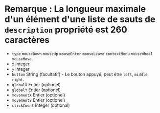 # **Remarque :** La longueur maximale d'un élément d'une liste de sauts de `description` propriété est 260 caractères

* `type` `mouseDown`    `mouseUp` `mouseEnter` `mouseLeave` `contextMenu` `mouseWheel` `mouseMove`.
* `x` Integer
* `y` Integer
* `button` String (facultatif) - Le bouton appuyé, peut être `left`, `middle`, `right`.
* `globalX` Entier (optionel)
* `globalY` Entier (optionel)
* `movementX` Entier (optionel)
* `movementY` Entier (optionel)
* `clickCount` Integer (optional)
